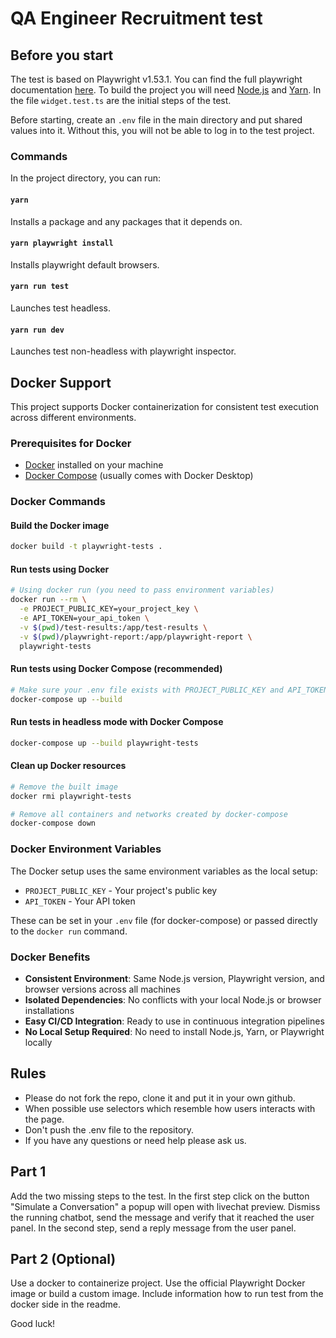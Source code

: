 # QA Engineer Recruitment test

## Before you start

The test is based on Playwright v1.53.1. You can find the full playwright documentation [here](https://playwright.dev/docs/intro). To build the project you will need [Node.js](https://nodejs.org/en/) and [Yarn](https://yarnpkg.com/getting-started/install).
In the file `widget.test.ts` are the initial steps of the test.

Before starting, create an `.env` file in the main directory and put shared values into it. Without this, you will not be able to log in to the test project.

### Commands

In the project directory, you can run:

#### `yarn`

Installs a package and any packages that it depends on.

#### `yarn playwright install`

Installs playwright default browsers.

#### `yarn run test`

Launches test headless.

#### `yarn run dev`

Launches test non-headless with playwright inspector.

## Docker Support

This project supports Docker containerization for consistent test execution across different environments.

### Prerequisites for Docker

- [Docker](https://www.docker.com/get-started) installed on your machine
- [Docker Compose](https://docs.docker.com/compose/install/) (usually comes with Docker Desktop)

### Docker Commands

#### Build the Docker image

```bash
docker build -t playwright-tests .
```

#### Run tests using Docker

```bash
# Using docker run (you need to pass environment variables)
docker run --rm \
  -e PROJECT_PUBLIC_KEY=your_project_key \
  -e API_TOKEN=your_api_token \
  -v $(pwd)/test-results:/app/test-results \
  -v $(pwd)/playwright-report:/app/playwright-report \
  playwright-tests
```

#### Run tests using Docker Compose (recommended)

```bash
# Make sure your .env file exists with PROJECT_PUBLIC_KEY and API_TOKEN
docker-compose up --build
```

#### Run tests in headless mode with Docker Compose

```bash
docker-compose up --build playwright-tests
```

#### Clean up Docker resources

```bash
# Remove the built image
docker rmi playwright-tests

# Remove all containers and networks created by docker-compose
docker-compose down
```

### Docker Environment Variables

The Docker setup uses the same environment variables as the local setup:

- `PROJECT_PUBLIC_KEY` - Your project's public key
- `API_TOKEN` - Your API token

These can be set in your `.env` file (for docker-compose) or passed directly to the `docker run` command.

### Docker Benefits

- **Consistent Environment**: Same Node.js version, Playwright version, and browser versions across all machines
- **Isolated Dependencies**: No conflicts with your local Node.js or browser installations
- **Easy CI/CD Integration**: Ready to use in continuous integration pipelines
- **No Local Setup Required**: No need to install Node.js, Yarn, or Playwright locally

## Rules

- Please do not fork the repo, clone it and put it in your own github.
- When possible use selectors which resemble how users interacts with the page.
- Don't push the .env file to the repository.
- If you have any questions or need help please ask us.

## Part 1

Add the two missing steps to the test. In the first step click on the button "Simulate a Conversation" a popup will open with livechat preview. Dismiss the running chatbot, send the message and verify that it reached the user panel. In the second step, send a reply message from the user panel.

## Part 2 (Optional)

Use a docker to containerize project. Use the official Playwright Docker image or build a custom image. Include information how to run test from the docker side in the readme.

Good luck!

